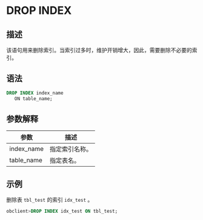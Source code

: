 DROP INDEX
===============================



描述
-----------------------

该语句用来删除索引。当索引过多时，维护开销增大，因此，需要删除不必要的索引。

语法
-----------------------

```sql
DROP INDEX index_name 
   ON table_name;
```



参数解释
-------------------------



|   **参数**   | **描述**  |
|------------|---------|
| index_name | 指定索引名称。 |
| table_name | 指定表名。   |



示例
-----------------------

删除表 `tbl_test` 的索引 `idx_test` 。

```sql
obclient>DROP INDEX idx_test ON tbl_test;
```
